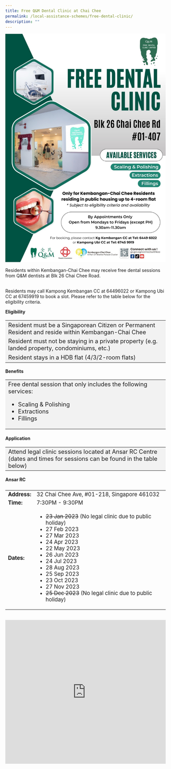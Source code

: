 ```yaml
---
title: Free Q&M Dental Clinic at Chai Chee
permalink: /local-assistance-schemes/free-dental-clinic/
description: ""
---
```

<img src="/images/Local%20Assistance%20Scheme/free_q&amp;m_dental_clinic_poster_2023.jpg" style="width:550px; height:auto">

Residents within Kembangan-Chai Chee may receive free dental sessions from Q&amp;M dentists at Blk 26 Chai Chee Road.<br><br>

Residents may call Kampong Kembangan CC at 64496022 or Kampong Ubi CC at 67459919 to book a slot. Please refer to the table below for the eligibility criteria.
	
<b>Eligibility</b>
<table style="font-size:130%; background-color:#f2f2f2">
<tbody>
	<tr><td>Resident must be a Singaporean Citizen or Permanent Resident and reside within Kembangan-Chai Chee</td>
</tr>
	<tr><td>Resident must not be staying in a private property (e.g. landed property, condominiums, etc.)</td></tr>
	<tr><td>Resident stays in a HDB flat (4/3/2-room flats)</td></tr>
</tbody>
</table>
	
<b>Benefits</b>
<table style="font-size:130%; background-color:#f2f2f2">
<tbody>
	<tr><td>Free dental session that only includes the following services:
<ul>
	<li>Scaling &amp; Polishing</li>
	<li>Extractions</li>
	<li>Fillings</li>
</ul></td></tr>
</tbody>
</table>

#### Application ####
<table style="font-size:130%; background-color:#f2f2f2">
<tbody>
	<tr><td>Attend legal clinic sessions located at Ansar RC Centre (dates and times for sessions can be found in the table below)</td></tr>
</tbody>
</table>

<b>Ansar RC</b>
<table style="font-size:120%; display:flex; padding-bottom:15px;">
<tbody>
<tr>
 <td><b>Address:</b></td><td>32 Chai Chee Ave, #01-218, Singapore 461032</td>
</tr>
<tr>
 <td><b>Time:</b> </td><td>7:30PM - 9:30PM</td>
</tr>
<tr>
	<td><b>Dates:</b></td>
	<td>
		<ul>
			<li><strike>23 Jan 2023</strike> (No legal clinic due to public holiday)</li>
			<li>27 Feb 2023</li>
			<li>27 Mar 2023</li>
			<li>24 Apr 2023</li>
			<li>22 May 2023</li>
			<li>26 Jun 2023</li>
			<li>24 Jul 2023</li>
			<li>28 Aug 2023</li>
			<li>25 Sep 2023</li>
			<li>23 Oct 2023</li>
			<li>27 Nov 2023</li>
			<li><strike>25 Dec 2023</strike> (No legal clinic due to public holiday)</li>
		</ul>
	</td>
	</tr>
</tbody>
</table>

<iframe loading="lazy" allowfullscreen="" style="border:0;" height="450" width="100%" src="https://www.google.com/maps/embed?pb=!1m18!1m12!1m3!1d3988.753557784425!2d103.92277891457262!3d1.3237229990345571!2m3!1f0!2f0!3f0!3m2!1i1024!2i768!4f13.1!3m3!1m2!1s0x31da22ad9df725df%3A0x1b51474efca0a386!2sAnsar%20RC!5e0!3m2!1sen!2ssg!4v1650523540337!5m2!1sen!2ssg"></iframe>